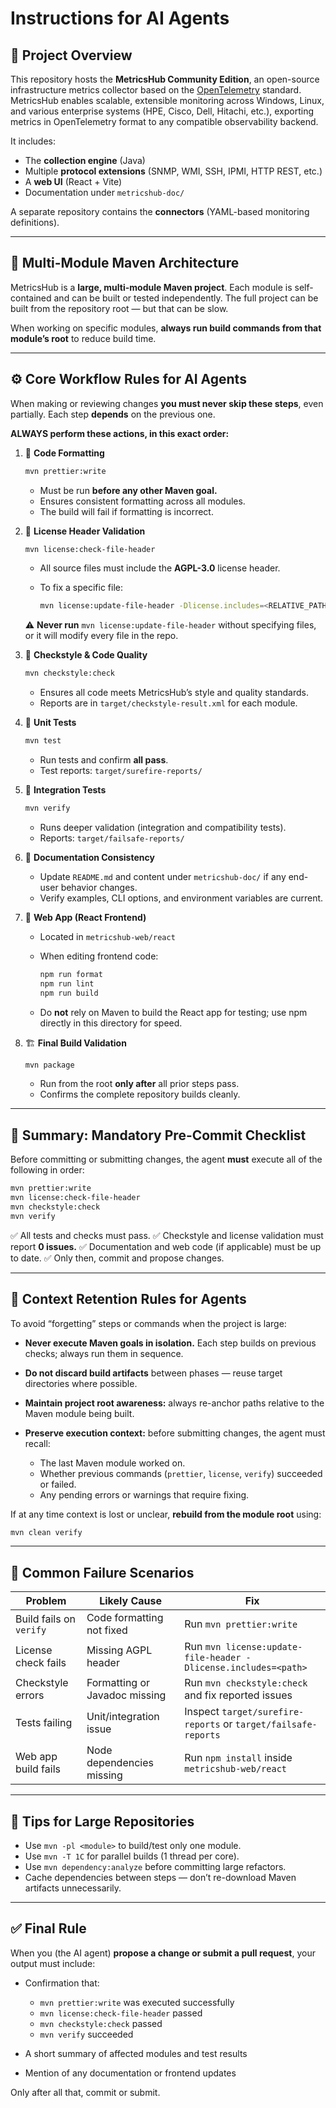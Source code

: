 # Instructions for AI Agents

## 🧠 Project Overview

This repository hosts the **MetricsHub Community Edition**, an open-source infrastructure metrics collector based on the [OpenTelemetry](https://opentelemetry.io) standard.
MetricsHub enables scalable, extensible monitoring across Windows, Linux, and various enterprise systems (HPE, Cisco, Dell, Hitachi, etc.), exporting metrics in OpenTelemetry format to any compatible observability backend.

It includes:

* The **collection engine** (Java)
* Multiple **protocol extensions** (SNMP, WMI, SSH, IPMI, HTTP REST, etc.)
* A **web UI** (React + Vite)
* Documentation under `metricshub-doc/`

A separate repository contains the **connectors** (YAML-based monitoring definitions).

---

## 🧩 Multi-Module Maven Architecture

MetricsHub is a **large, multi-module Maven project**.
Each module is self-contained and can be built or tested independently.
The full project can be built from the repository root — but that can be slow.

When working on specific modules, **always run build commands from that module’s root** to reduce build time.

---

## ⚙️ Core Workflow Rules for AI Agents

When making or reviewing changes **you must never skip these steps**, even partially.
Each step **depends** on the previous one.

**ALWAYS perform these actions, in this exact order:**

1. 🧹 **Code Formatting**

   ```bash
   mvn prettier:write
   ```

   * Must be run **before any other Maven goal.**
   * Ensures consistent formatting across all modules.
   * The build will fail if formatting is incorrect.

2. 🪪 **License Header Validation**

   ```bash
   mvn license:check-file-header
   ```

   * All source files must include the **AGPL-3.0** license header.
   * To fix a specific file:

     ```bash
     mvn license:update-file-header -Dlicense.includes=<RELATIVE_PATH>
     ```

   ⚠️ **Never run** `mvn license:update-file-header` without specifying files, or it will modify every file in the repo.

3. 🧩 **Checkstyle & Code Quality**

   ```bash
   mvn checkstyle:check
   ```

   * Ensures all code meets MetricsHub’s style and quality standards.
   * Reports are in `target/checkstyle-result.xml` for each module.

4. 🧪 **Unit Tests**

   ```bash
   mvn test
   ```

   * Run tests and confirm **all pass**.
   * Test reports: `target/surefire-reports/`

5. 🧬 **Integration Tests**

   ```bash
   mvn verify
   ```

   * Runs deeper validation (integration and compatibility tests).
   * Reports: `target/failsafe-reports/`

6. 📜 **Documentation Consistency**

   * Update `README.md` and content under `metricshub-doc/` if any end-user behavior changes.
   * Verify examples, CLI options, and environment variables are current.

7. 🧰 **Web App (React Frontend)**

   * Located in `metricshub-web/react`
   * When editing frontend code:

     ```bash
     npm run format
     npm run lint
     npm run build
     ```

   * Do **not** rely on Maven to build the React app for testing; use npm directly in this directory for speed.

8. 🏗️ **Final Build Validation**

   ```bash
   mvn package
   ```

   * Run from the root **only after** all prior steps pass.
   * Confirms the complete repository builds cleanly.

---

## 🧾 Summary: Mandatory Pre-Commit Checklist

Before committing or submitting changes, the agent **must** execute all of the following in order:

```bash
mvn prettier:write
mvn license:check-file-header
mvn checkstyle:check
mvn verify
```

✅ All tests and checks must pass.
✅ Checkstyle and license validation must report **0 issues.**
✅ Documentation and web code (if applicable) must be up to date.
✅ Only then, commit and propose changes.

---

## 🔁 Context Retention Rules for Agents

To avoid “forgetting” steps or commands when the project is large:

* **Never execute Maven goals in isolation.**
  Each step builds on previous checks; always run them in sequence.
* **Do not discard build artifacts** between phases — reuse target directories where possible.
* **Maintain project root awareness:** always re-anchor paths relative to the Maven module being built.
* **Preserve execution context:** before submitting changes, the agent must recall:

  * The last Maven module worked on.
  * Whether previous commands (`prettier`, `license`, `verify`) succeeded or failed.
  * Any pending errors or warnings that require fixing.

If at any time context is lost or unclear, **rebuild from the module root** using:

```bash
mvn clean verify
```

---

## 🧱 Common Failure Scenarios

| Problem                 | Likely Cause                  | Fix                                                            |
| ----------------------- | ----------------------------- | -------------------------------------------------------------- |
| Build fails on `verify` | Code formatting not fixed     | Run `mvn prettier:write`                                       |
| License check fails     | Missing AGPL header           | Run `mvn license:update-file-header -Dlicense.includes=<path>` |
| Checkstyle errors       | Formatting or Javadoc missing | Run `mvn checkstyle:check` and fix reported issues             |
| Tests failing           | Unit/integration issue        | Inspect `target/surefire-reports` or `target/failsafe-reports` |
| Web app build fails     | Node dependencies missing     | Run `npm install` inside `metricshub-web/react`                |

---

## 🧠 Tips for Large Repositories

* Use `mvn -pl <module>` to build/test only one module.
* Use `mvn -T 1C` for parallel builds (1 thread per core).
* Use `mvn dependency:analyze` before committing large refactors.
* Cache dependencies between steps — don’t re-download Maven artifacts unnecessarily.

---

## ✅ Final Rule

When you (the AI agent) **propose a change or submit a pull request**, your output must include:

* Confirmation that:

  * `mvn prettier:write` was executed successfully
  * `mvn license:check-file-header` passed
  * `mvn checkstyle:check` passed
  * `mvn verify` succeeded
* A short summary of affected modules and test results
* Mention of any documentation or frontend updates

Only after all that, commit or submit.
